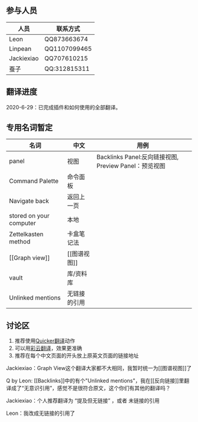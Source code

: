 
## 参与人员

人员|联系方式
-|-
Leon  |QQ873663674
Linpean|QQ1107099465
Jackiexiao|QQ707610215
蚕子|QQ:312815311

## 翻译进度
2020-6-29：已完成插件和如何使用的全部翻译。


## 专用名词暂定
名词|中文 | 用例 |
-|-|-
panel | 视图 | Backlinks Panel:反向链接视图, Preview Panel：预览视图
 Command Palette| 命令面板|
 Navigate back|返回上一页|
 stored on your computer|本地|
Zettelkasten method |卡盒笔记法|
[[Graph view]]|[[图谱视图]]
vault | 库/资料库 |
Unlinked mentions | 无链接的引用



## 讨论区
1. 推荐使用[Quicker翻译](https://getquicker.net/Sharedaction?code=8445e9db-0949-4af5-0103-08d6ac716968)动作
2. 可以用[彩云翻译](https://fanyi.caiyunapp.com/)，效果更准确
3. 推荐在每个中文页面的开头放上原英文页面的链接地址



Jackiexiao：Graph View这个翻译大家都不大相同，我暂时统一为[[图谱视图]]了


Q by Leon:
[[Backlinks]]中的有个"Unlinked mentions"，我在[[反向链接]]里翻译成了“无意识引用”，感觉不是很符合原文，这个你们有其他的翻译吗？

Jackiexiao：个人推荐翻译为 “提及但无链接” ，或者 未链接的引用

Leon：我改成无链接的引用了
